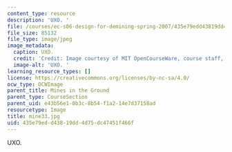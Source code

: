 ```yaml
---
content_type: resource
description: 'UXO. '
file: /courses/ec-s06-design-for-demining-spring-2007/435e79edd43819dd4d75dc47451f466f_mine33.jpg
file_size: 85132
file_type: image/jpeg
image_metadata:
  caption: UXO.
  credit: 'Credit: Image courtesy of MIT OpenCourseWare, course staff, and students.'
  image-alt: 'UXO. '
learning_resource_types: []
license: https://creativecommons.org/licenses/by-nc-sa/4.0/
ocw_type: OCWImage
parent_title: Mines in the Ground
parent_type: CourseSection
parent_uid: e43b56e1-0b3c-8b54-f1a2-14e7d37158ad
resourcetype: Image
title: mine33.jpg
uid: 435e79ed-d438-19dd-4d75-dc47451f466f
---
```

UXO. 